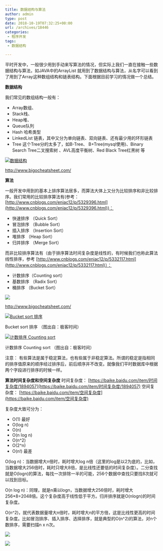 ```yaml
---
title: 数据结构与算法
author: admin
type: post
date: 2018-10-19T07:32:25+00:00
url: /archives/18446
categories:
 - 程序开发
tags:
 - 数据结构

---
```

平时开发中，一般很少用到手动来写算法的情况，但实际上我们一直在接触一些数据结构与算法，如JAVA中的ArrayList 就用到了数据结构与算法，从名字可以看到了用到了Array这种数组结构和链表结构。下面根据目前学习的情况做一个总结。

**数据结构**

我们常见的数组结构一般有：

 * Array数组、
 * Stack栈、
 * Heap堆、
 * Queue队列
 * Hash 哈希类型
 * LinkedList 链表，其中又分为单向链表、双向链表、还有最少用的环形链表
 * Tree 这个Tree分的太多了，如B-Tree、 B+Tree(mysql使用)、Binary Search Tree二叉搜索树 、AVL高度平衡树、Red Black Tree红黑树 等

[![数据结构](https://blog.haohtml.com/wp-content/uploads/2018/10/data-struct.png)](https://blog.haohtml.com/wp-content/uploads/2018/10/data-struct.png)

http://www.bigocheatsheet.com/




**算法**

一般开发中用到的基本上排序算法居多，而算法大体上又分为比较排序和非比较排序。我们常用的比较排序算法有(参考： [http://www.cnblogs.com/eniac12/p/5329396.html](http://www.cnblogs.com/eniac12/p/5329396.html))：

 * 快速排序 （Quick Sort）
 * 冒泡排序 （Bubble Sort）
 * 插入排序 （Insertion Sort）
 * 堆排序 （Heap Sort）
 * 归并排序 （Merge Sort）

而非比较排序算法有（由于排序算法时间复杂度是线性的，有时候我们也称此算法线性排序，参考 [http://www.cnblogs.com/eniac12/p/5332117.html](http://www.cnblogs.com/eniac12/p/5332117.html)）：

 * 计数排序（Counting sort）
 * 基数排序 （Radix Sort）
 * 桶排序 （Bucket Sort）

[![](https://blogstatic.haohtml.com//uploads/2023/09/sorting-algorithms.png)](https://blog.haohtml.com/wp-content/uploads/2018/10/sorting-algorithms.png)

http://www.bigocheatsheet.com/

[![Bucket sort 排序](https://blogstatic.haohtml.com//uploads/2023/09/Bucket-sort.jpg)](https://blog.haohtml.com/wp-content/uploads/2018/10/Bucket-sort.jpg)

Bucket sort 排序 （图出自：极客时间）

[![计数排序 Counting sort](https://blogstatic.haohtml.com//uploads/2023/09/Counting-sort.png)](https://blog.haohtml.com/wp-content/uploads/2018/10/Counting-sort.png)

计数排序 Counting sort （图出自：极客时间）


注意：
有些算法是属于稳定算法，也有些属于非稳定算法。所谓的稳定是指相同的排序值原来的顺序经过排序后，前后顺序并不改变。就像我们平时数据库中根据两个字段进行排序的时候一样。

**算法时间复杂度和空间复杂度**
时间复杂度： [https://baike.baidu.com/item/时间复杂度/1894057](https://baike.baidu.com/item/时间复杂度/1894057)
空间复杂度： [https://baike.baidu.com/item/空间复杂度](https://baike.baidu.com/item/空间复杂度)

复杂度大致可分为：

 * O(1) 最好
 * O(log n)
 * O(n)
 * O(n log n)
 * O(n^2)
 * O(2^n)
 * O(n!) 最差

O(log n)：当数据增大n倍时，耗时增大log n倍（这里的log是以2为底的，比如，当数据增大256倍时，耗时只增大8倍，是比线性还要低的时间复杂度）。二分查找就是O(logn)的算法，每找一次排除一半的可能，256个数据中查找只要找8次就可以找到目标。

O(n log n)：同理，就是n乘以logn，当数据增大256倍时，耗时增大256*8=2048倍。这个复杂度高于线性低于平方。归并排序就是O(nlogn)的时间复杂度。

O(n^2)，就代表数据量增大n倍时，耗时增大n的平方倍，这是比线性更高的时间复杂度。比如冒泡排序、插入排序、选择排序，就是典型的O(n^2)的算法，对n个数排序，需要扫描n x n次。

[![](https://blogstatic.haohtml.com//uploads/2023/09/%E5%BE%AE%E4%BF%A1%E5%9B%BE%E7%89%87_20181019154548.jpg)][1]

[![](https://blogstatic.haohtml.com//uploads/2023/09/big-o-cheat-sheet-poster.png)][2]

[1]: https://blog.haohtml.com/wp-content/uploads/2018/10/微信图片_20181019154548.jpg
[2]: https://blog.haohtml.com/wp-content/uploads/2018/10/big-o-cheat-sheet-poster.png
